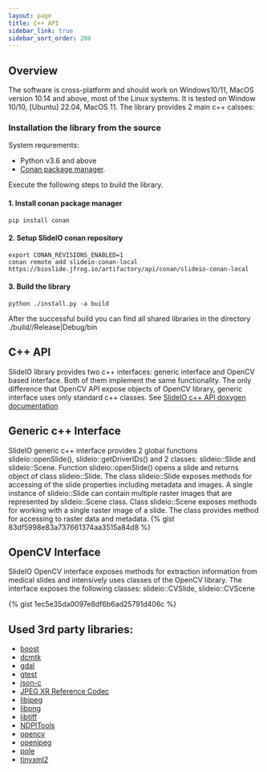 ```yaml
---
layout: page
title: C++ API
sidebar_link: true
sidebar_sort_order: 200
---
```


## Overview
The software is cross-platform and should work on Windows10/11, MacOS version 10.14 and above, most of the Linux systems. It is tested on Window 10/10, [Ubuntu] 22.04, MacOS 11.
The library provides 2 main c++ calsses: 
### Installation the library from the source
System requrements:

- Python v3.6 and above
- [Conan package manager](https://conan.io/).

Execute the following steps to build the library.
#### 1. Install conan package manager
```
pip install conan
```
#### 2. Setup SlideIO conan repository
```
export CONAN_REVISIONS_ENABLED=1
conan remote add slideio-conan-local https://bioslide.jfrog.io/artifactory/api/conan/slideio-conan-local
```
#### 3. Build the library
```
python ./install.py -a build
```
After the successful build you can find all shared libraries in the directory ./build/<OSName>/Release|Debug/bin

## C++ API 

SlideIO library provides two c++ interfaces: generic interface and OpenCV based interface. Both of them implement the same functionality. The only difference that OpenCV API expose objects of OpenCV library, generic interface uses only standard c++ classes.
See [SlideIO c++ API doxygen documentation](https://booritas.github.io/slideio/doxygen/html/)

## Generic c++ Interface
SlideIO generic c++ interface provides 2 global functions slideio::openSlide(), slideio::getDriverIDs() and 2 classes: slideio::Slide and slideio::Scene. Function slideio::openSlide() opens a slide and returns object of class slideio::Slide. The class slideio::Slide exposes methods for accessing of the slide properties including metadata and images. A single instance of slideio::Slide can contain multiple raster images that are represented by slideio::Scene class. Class slideio::Scene exposes methods for working with a single raster image of a slide. The class provides method for accessing to raster data and metadata.
{% gist 83df5998e83a737661374aa3515a84d8 %}

## OpenCV Interface
SlideIO OpenCV interface exposes methods for extraction information from medical slides and intensively uses classes of the OpenCV library. The interface exposes the following classes: slideio::CVSlide, slideio::CVScene

{% gist 1ec5e35da0097e8df6b6ad25791d406c %}

## Used 3rd party libraries:

- [boost](https://boost.org)
- [dcmtk](https://dicom.offis.de/)
- [gdal](https://gdal.org)
- [gtest](https://github.com/google/googletest)
- [json-c](https://github.com/json-c/json-c)
- [JPEG XR Reference Codec](https://jpeg.org/jpegxr/software.html)
- [libjpeg](https://libjpeg.sourceforge.net/)
- [libpng](http://libpng.org)
- [libtiff](http://libtiff.org)
- [NDPITools](https://www.imnc.in2p3.fr/pagesperso/deroulers/software/ndpitools/)
- [opencv](https://opencv.org)
- [openjpeg](https://openjpeg.org)
- [pole](https://www.dimin.net/software/pole/)
- [tinyxml2](https://github.com/leethomason/tinyxml2)

